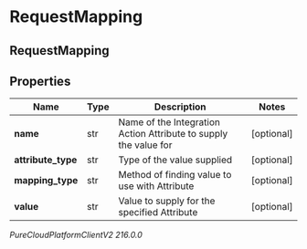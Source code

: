 # RequestMapping

## RequestMapping

## Properties

|Name | Type | Description | Notes|
|------------ | ------------- | ------------- | -------------|
| **name** | str | Name of the Integration Action Attribute to supply the value for | [optional] |
| **attribute_type** | str | Type of the value supplied | [optional] |
| **mapping_type** | str | Method of finding value to use with Attribute | [optional] |
| **value** | str | Value to supply for the specified Attribute | [optional] |



_PureCloudPlatformClientV2 216.0.0_
